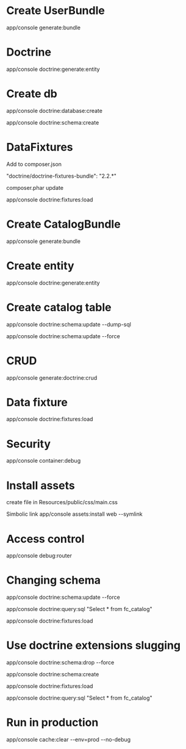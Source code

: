 # Create UserBundle

app/console generate:bundle

# Doctrine

app/console doctrine:generate:entity

# Create db

app/console doctrine:database:create

app/console doctrine:schema:create

# DataFixtures

Add to composer.json

"doctrine/doctrine-fixtures-bundle": "2.2.*"

composer.phar update

app/console doctrine:fixtures:load

# Create CatalogBundle

app/console generate:bundle

# Create entity

app/console doctrine:generate:entity

# Create catalog table

app/console doctrine:schema:update --dump-sql

app/console doctrine:schema:update --force

# CRUD

app/console generate:doctrine:crud

# Data fixture

app/console doctrine:fixtures:load

# Security 

app/console container:debug  

# Install assets

create file in Resources/public/css/main.css

Simbolic link
app/console assets:install web --symlink

# Access control

app/console debug:router

# Changing schema

app/console doctrine:schema:update --force

app/console doctrine:query:sql "Select * from fc_catalog"

app/console doctrine:fixtures:load

# Use doctrine extensions slugging

app/console doctrine:schema:drop --force       

app/console doctrine:schema:create

app/console doctrine:fixtures:load

app/console doctrine:query:sql "Select * from fc_catalog"

# Run in production

app/console cache:clear --env=prod --no-debug

